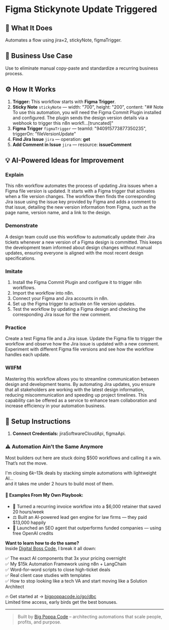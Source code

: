 # Figma Stickynote Update Triggered
  ## 🚀 What It Does
  Automates a flow using jira×2, stickyNote, figmaTrigger.
  
  ## 💼 Business Use Case
  Use to eliminate manual copy-paste and standardize a recurring business process.
  
  ## ⚙️ How It Works
  1. **Trigger:** This workflow starts with **Figma Trigger**.
  2. **Sticky Note** `stickyNote` — width: "700", height: "200", content: "## Note
To use this automation, you will need the Figma Commit Plugin installed and configured. The plugin sends the design version details via a webhook to trigger this n8n workfl…[truncated]"
3. **Figma Trigger** `figmaTrigger` — teamId: "940915773877350235", triggerOn: "fileVersionUpdate"
4. **Find Jira Issue** `jira` — operation: **get**
5. **Add Comment in Issue** `jira` — resource: **issueComment**
  
  ## 💡 AI-Powered Ideas for Improvement
  ### Explain
This n8n workflow automates the process of updating Jira issues when a Figma file version is updated. It starts with a Figma trigger that activates when a file version changes. The workflow then finds the corresponding Jira issue using the issue key provided by Figma and adds a comment to that issue, detailing the new version information from Figma, such as the page name, version name, and a link to the design.

### Demonstrate
A design team could use this workflow to automatically update their Jira tickets whenever a new version of a Figma design is committed. This keeps the development team informed about design changes without manual updates, ensuring everyone is aligned with the most recent design specifications.

### Imitate
1. Install the Figma Commit Plugin and configure it to trigger n8n workflows.
2. Import the workflow into n8n.
3. Connect your Figma and Jira accounts in n8n.
4. Set up the Figma trigger to activate on file version updates.
5. Test the workflow by updating a Figma design and checking the corresponding Jira issue for the new comment.

### Practice
Create a test Figma file and a Jira issue. Update the Figma file to trigger the workflow and observe how the Jira issue is updated with a new comment. Experiment with different Figma file versions and see how the workflow handles each update.

### WIIFM
Mastering this workflow allows you to streamline communication between design and development teams. By automating Jira updates, you ensure that all stakeholders are working with the latest design information, reducing miscommunication and speeding up project timelines. This capability can be offered as a service to enhance team collaboration and increase efficiency in your automation business.
  
  ## 🔧 Setup Instructions
  1. **Connect Credentials:** jiraSoftwareCloudApi, figmaApi.
  
### ⚠️ Automation Ain’t the Same Anymore

Most builders out here are stuck doing $500 workflows and calling it a win.  
That’s not the move.  

I'm closing $6k–$13k deals by stacking simple automations with lightweight AI...  
and it takes me under 2 hours to build most of them.

#### 🧠 Examples From My Own Playbook:
- 🔁 Turned a recurring invoice workflow into a $6,000 retainer that saved 20 hours/week  
- ⚖️ Built an AI-powered lead gen engine for law firms — they paid $13,000 happily  
- 🚀 Launched an SEO agent that outperforms funded companies — using free OpenAI credits  

**Want to learn how to do the same?**  
Inside [Digital Boss Code](https://bigpoppacode.io/go/dbc), I break it all down:

✅ The exact AI components that 3x your pricing overnight  
✅ My $15k Automation Framework using n8n + LangChain  
✅ Word-for-word scripts to close high-ticket deals  
✅ Real client case studies with templates  
✅ How to stop looking like a tech VA and start moving like a Solution Architect  

🔥 Get started at → [bigpoppacode.io/go/dbc](https://bigpoppacode.io/go/dbc)  
Limited time access, early birds get the best bonuses.

---
> Built by [Big Poppa Code](https://bigpoppacode.io) – architecting automations that scale people, profits, and purpose.
  